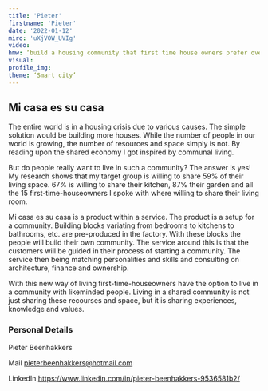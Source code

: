```yaml
--- 
title: 'Pieter'
firstname: 'Pieter'
date: '2022-01-12'
miro: 'uXjVOW_UVIg'
video: 
hmw: ‘build a housing community that first time house owners prefer over a house that you own by yourself?’
visual: 
profile_img: 
theme: ‘Smart city’ 
--- 
```


## Mi casa es su casa 

The entire world is in a housing crisis due to various causes. The simple solution would be building more houses. While the number of people in our world is growing, the number of resources and space simply is not. By reading upon the shared economy I got inspired by communal living.  

But do people really want to live in such a community? The answer is yes! My research shows that my target group is willing to share 59% of their living space. 67% is willing to share their kitchen, 87% their garden and all the 15 first-time-houseowners I spoke with where willing to share their living room. 

Mi casa es su casa is a product within a service. The product is a setup for a community. Building blocks variating from bedrooms to kitchens to bathrooms, etc. are pre-produced in the factory. With these blocks the people will build their own community. The service around this is that the customers will be guided in their process of starting a community. The service then being matching personalities and skills and consulting on architecture, finance and ownership.  

With this new way of living first-time-houseowners have the option to live in a community with likeminded people. Living in a shared community is not just sharing these recourses and space, but it is sharing experiences, knowledge and values. 

 


### Personal Details

Pieter Beenhakkers 

Mail [pieterbeenhakkers@hotmail.com ](mailto:pieterbeenhakkers@hotmail.com)

LinkedIn [https://www.linkedin.com/in/pieter-beenhakkers-9536581b2/ ](https://www.linkedin.com/in/pieter-beenhakkers-9536581b2/)